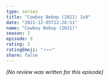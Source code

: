 ```yaml
---
type: series
title: "Cowboy Bebop (2021) 1x9"
date: "2021-12-05T22:28:51"
name: "Cowboy Bebop (2021)"
season: 1
episode: 9
rating: 3
ratingEmoji: "⭐️⭐️⭐️"
share: false
---
```


*[No review was written for this episode]*
